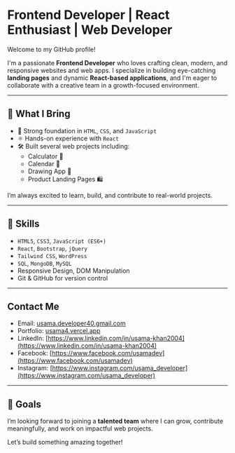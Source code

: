 # Frontend Developer | React Enthusiast | Web Developer

Welcome to my GitHub profile!

I'm a passionate **Frontend Developer** who loves crafting clean, modern, and responsive websites and web apps. I specialize in building eye-catching **landing pages** and dynamic **React-based applications**, and I'm eager to collaborate with a creative team in a growth-focused environment.

---

## 🚀 What I Bring

- 🔧 Strong foundation in `HTML`, `CSS`, and `JavaScript`
- ⚛️ Hands-on experience with `React`
- 🛠️ Built several web projects including:
  - Calculator 🔢
  - Calendar 📅
  - Drawing App 🎨
  - Product Landing Pages 🛍️

I’m always excited to learn, build, and contribute to real-world projects.

---

## 🧠 Skills

- `HTML5`, `CSS3`, `JavaScript (ES6+)`
- `React`, `Bootstrap`, `jQuery`
- `Tailwind CSS`, `WordPress`
- `SQL`, `MongoDB`, `MySQL`
- Responsive Design, DOM Manipulation
- Git & GitHub for version control

---

## Contact Me
- Email: [usama.developer40.gmail.com](usama.developer40.gmail.com)
- Portfolio: [usama4.vercel.app](https://usama4.vercel.app)
- LinkedIn: [https://www.linkedin.com/in/usama-khan2004](https://www.linkedin.com/in/usama-khan2004)
- Facebook: [https://www.facebook.com/usamadev](https://www.facebook.com/usamadev)
- Instagram: [https://www.instagram.com/usama_developer](https://www.instagram.com/usama_developer)
---
## 🎯 Goals

I’m looking forward to joining a **talented team** where I can grow, contribute meaningfully, and work on impactful web projects.

Let’s build something amazing together!


